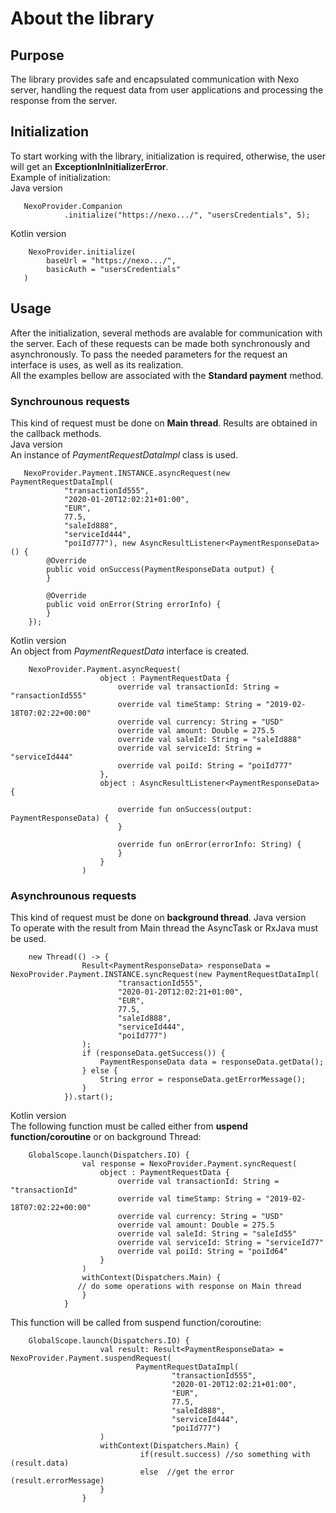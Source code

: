 # About the library
## Purpose
The library provides safe and encapsulated communication with Nexo server, handling the request data from user applications and processing the response from the server.
## Initialization
To start working with the library, initialization is required, otherwise, the user will get an **ExceptionInInitializerError**.<br/>
Example of initialization:<br/>
Java version

       NexoProvider.Companion
                .initialize("https://nexo.../", "usersCredentials", 5);
Kotlin version

        NexoProvider.initialize(
            baseUrl = "https://nexo.../",
            basicAuth = "usersCredentials"
       )
## Usage
After the initialization, several methods are avalable for communication with the server. Each of these requests can be made both synchronously and asynchronously. To pass the needed parameters for the request an interface is uses, as well as its realization.<br/>
All the examples bellow are associated with the **Standard payment** method.
### Synchrounous requests
This kind of request must be done on **Main thread**. Results are obtained in the callback methods.<br/>
Java version<br/>
An instance of *PaymentRequestDataImpl* class is used.

       NexoProvider.Payment.INSTANCE.asyncRequest(new PaymentRequestDataImpl(
                "transactionId555",
                "2020-01-20T12:02:21+01:00",
                "EUR",
                77.5,
                "saleId888",
                "serviceId444",
                "poiId777"), new AsyncResultListener<PaymentResponseData>() {
            @Override
            public void onSuccess(PaymentResponseData output) {
            }
  
            @Override
            public void onError(String errorInfo) {
            }
        });
Kotlin version<br/>
An object from *PaymentRequestData* interface is created.

        NexoProvider.Payment.asyncRequest(
                        object : PaymentRequestData {
                            override val transactionId: String = "ransactionId555"
                            override val timeStamp: String = "2019-02-18T07:02:22+00:00"
                            override val currency: String = "USD"
                            override val amount: Double = 275.5
                            override val saleId: String = "saleId888"
                            override val serviceId: String = "serviceId444"
                            override val poiId: String = "poiId777"
                        },
                        object : AsyncResultListener<PaymentResponseData> {

                            override fun onSuccess(output: PaymentResponseData) {
                            }

                            override fun onError(errorInfo: String) {
                            }
                        }
                    )


### Asynchrounous requests
This kind of request must be done on **background thread**.
Java version<br/>
To operate with the result from Main thread the AsyncTask or RxJava must be used.

        new Thread(() -> {
                    Result<PaymentResponseData> responseData = NexoProvider.Payment.INSTANCE.syncRequest(new PaymentRequestDataImpl(
                            "transactionId555",
                            "2020-01-20T12:02:21+01:00",
                            "EUR",
                            77.5,
                            "saleId888",
                            "serviceId444",
                            "poiId777")
                    );
                    if (responseData.getSuccess()) {
                        PaymentResponseData data = responseData.getData();
                    } else {
                        String error = responseData.getErrorMessage();
                    }
                }).start();
Kotlin version<br/>
The following function must be called either from **uspend function/coroutine** or on background Thread:

        GlobalScope.launch(Dispatchers.IO) {
                    val response = NexoProvider.Payment.syncRequest(
                        object : PaymentRequestData {
                            override val transactionId: String = "transactionId"
                            override val timeStamp: String = "2019-02-18T07:02:22+00:00"
                            override val currency: String = "USD"
                            override val amount: Double = 275.5
                            override val saleId: String = "saleId55"
                            override val serviceId: String = "serviceId77"
                            override val poiId: String = "poiId64"
                        }
                    )
                    withContext(Dispatchers.Main) {
                   // do some operations with response on Main thread
                    }
                }
This function will be called from suspend function/coroutine:

        GlobalScope.launch(Dispatchers.IO) {
                        val result: Result<PaymentResponseData> = NexoProvider.Payment.suspendRequest(
                                PaymentRequestDataImpl(
                                        "transactionId555",
                                        "2020-01-20T12:02:21+01:00",
                                        "EUR",
                                        77.5,
                                        "saleId888",
                                        "serviceId444",
                                        "poiId777")
                        )
                        withContext(Dispatchers.Main) {
                                 if(result.success) //so something with (result.data)
                                 else  //get the error (result.errorMessage)
                        }
                    }









